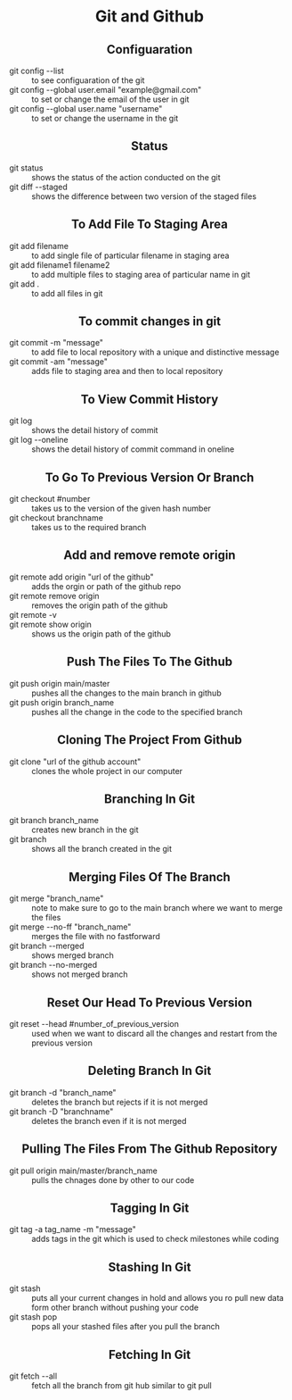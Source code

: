 <h1 align="center"> Git and Github </h1>

<dl>
  
  <h2 align="center"> Configuaration </h2>
  <dt> git config --list </dt>
  <dd> to see configuaration of the git </dd>
  <dt> git config --global user.email "example@gmail.com" </dt>
  <dd> to set or change the email of the user in git </dd>
  <dt> git config --global user.name "username" </dt>
  <dd> to set or change the username in the git </dd>
  
  <h2 align="center"> Status </h2>
  <dt> git status </dt>
  <dd> shows the status of the action conducted on the git </dd>
  <dt> git diff --staged </dt>
  <dd> shows the difference between two version of the staged files </dd>
  
  <h2 align="center"> To Add File To Staging Area </h2>
<dt> git add filename </dt>
<dd> to add single file of particular filename in staging area </dd>
<dt> git add filename1 filename2 </dt>
<dd> to add multiple files to staging area of particular name in git </dd>
<dt> git add . </dt>
 <dd> to add all files in git </dd>
  
<h2 align="center"> To commit changes in git </h2>
<dt> git commit -m "message" </dt>
<dd> to add file to local repository with a unique and distinctive message </dd>
 <dt> git commit -am "message" </dt>
 <dd> adds file to staging area and then to local repository </dd>
  
  <h2 align="center"> To View Commit History </h2>
  <dt> git log </dt>
  <dd> shows the detail history of commit </dd>
  <dt> git log --oneline </dt>
  <dd> shows the detail history of commit command in oneline </dd>
  
  <h2 align="center"> To Go To Previous Version Or Branch </h2>
  <dt> git checkout #number </dt>
  <dd> takes us to the version of the given hash number </dd>
  <dt> git checkout branchname </dt>
  <dd> takes us to the required branch </dd>
  
  <h2 align="center"> Add and remove remote origin </h2>
  <dt> git remote add origin "url of the github" </dt>
  <dd> adds the orgin or path of the github repo </dd>
  <dt> git remote remove origin </dt>
  <dd> removes the origin path of the github </dd>
  <dt> git remote -v </dt>
  <dt> git remote show origin </dt>
  <dd> shows us the origin path of the github </dd>
  
  <h2 align="center"> Push The Files To The Github </h2>
  <dt> git push origin main/master </dt>
  <dd> pushes all the changes to the main branch in github </dd>
  <dt> git push origin branch_name </dt>
  <dd> pushes all the change in the code to the specified branch </dd>
  
  <h2 align="center"> Cloning The Project From Github </h2>
  <dt> git clone "url of the github account" </dt>
  <dd> clones the whole project in our computer </dd>
  
  <h2 align="center"> Branching In Git </h2>
  <dt> git branch branch_name </dt>
  <dd> creates new branch in the git </dd>
  <dt> git branch </dt>
  <dd> shows all the branch created in the git </dd>
  
  <h2 align="center"> Merging Files Of The Branch </h2>
  <dt> git merge "branch_name" </dt>
  <dd> note to make sure to go to the main branch where we want to merge the files </dd>
  <dt> git merge --no-ff "branch_name" </dt>
  <dd> merges the file with no fastforward </dd>
  <dt> git branch --merged </dt>
  <dd> shows merged branch </dd>
  <dt> git branch --no-merged </dt>
  <dd> shows not merged branch </dd>
  
  <h2 align="center"> Reset Our Head To Previous Version </h2>
  <dt> git reset --head #number_of_previous_version </dt>
  <dd> used when we want to discard all the changes and restart from the previous version </dd>
  
  <h2 align="center"> Deleting Branch In Git </h2>
  <dt> git branch -d "branch_name" </dt>
  <dd> deletes the branch but rejects if it is not merged </dd>
  <dt> git branch -D "branchname" </dt>
  <dd> deletes the branch even if it is not merged </dd>
  
  <h2 align="center"> Pulling The Files From The Github Repository </h2>
  <dt> git pull origin main/master/branch_name </dt>
  <dd> pulls the chnages done by other to our code </dd>
  
  <h2 align="center"> Tagging In Git </h2>
  <dt> git tag -a tag_name -m "message" </dt>
  <dd> adds tags in the git which is used to check milestones while coding </dd>

  <h2 align="center"> Stashing In Git </h2>
  <dt> git stash </dt>
  <dd> puts all your current changes in hold and allows you ro pull new data form other branch without pushing your code </dd>
  <dt> git stash pop </dt>
  <dd> pops all your stashed files after you pull the branch </dd>

   <h2 align="center">   Fetching In Git </h2>
  <dt> git fetch --all </dt>
  <dd> fetch all the branch from git hub similar to git pull </dd>
 
  </dl>
